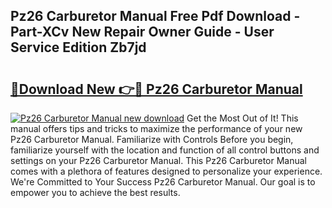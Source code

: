 ## Pz26 Carburetor Manual Free Pdf Download - Part-XCv New Repair Owner Guide - User Service Edition Zb7jd

# <h2><a href="http://cf12717.oget.top/?id=Pz26+Carburetor+Manual">🔗Download New 👉🔴 Pz26 Carburetor Manual</a></h2>

[![Pz26 Carburetor Manual new download](https://i.imgur.com/5g1atiW.png)](http://cf12717.oget.top/?id=Pz26+Carburetor+Manual)
Get the Most Out of It! This manual offers tips and tricks to maximize the performance of your new Pz26 Carburetor Manual. Familiarize with Controls Before you begin, familiarize yourself with the location and function of all control buttons and settings on your Pz26 Carburetor Manual. This Pz26 Carburetor Manual comes with a plethora of features designed to personalize your experience. We're Committed to Your Success Pz26 Carburetor Manual. Our goal is to empower you to achieve the best results.
